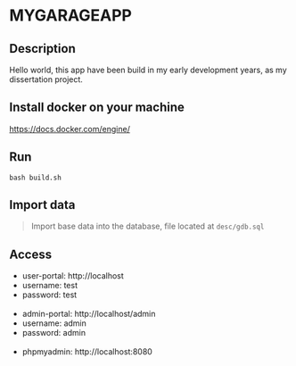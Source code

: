 ﻿# MYGARAGEAPP 

## Description
Hello world, this app have been build in my early development years, as my dissertation project.

## Install docker on your machine
https://docs.docker.com/engine/

## Run
`bash build.sh`

## Import data
> Import base data into the database, file located at `desc/gdb.sql`

## Access

- user-portal: http://localhost
- username: test
- password: test
\
&nbsp;
- admin-portal: http://localhost/admin
- username: admin
- password: admin
\
&nbsp;
- phpmyadmin: http://localhost:8080